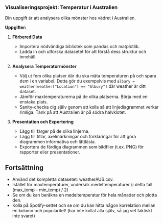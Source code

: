 ### **Visualiseringsprojekt: Temperatur i Australien**

Din uppgift är att analysera olika mönster hos vädret i Australien.

**Uppgifter:**

1. **Förbered Data**

   - Importera nödvändiga bibliotek som pandas och matplotlib.
   - Ladda in och utforska datasetet för att förstå dess struktur och innehåll.

2. **Analysera Temperaturmönster**

   - Välj ut fem olika platser där du ska mäta temperaturen på och spara dem i en variabel. Detta gör du exempelvis med `albury = weather[weather["Location"] == "Albury"]` där weather är ditt dataset.
   - Jämför maxtemperaturerna på de olika platserna. Börja med en enstaka plats.
   - Sanity-checka dig själv genom att kolla så att linjediagrammet verkar rimliga. Tänk på att Australien är på södra halvklotet.

3. **Presentation och Exportering**
   - Lägg till färger på de olika linjerna.
   - Lägg till titlar, axelmärkningar och förklaringar för att göra diagrammen informativa och lättlästa.
   - Exportera de färdiga diagrammen som bildfiler (t.ex. PNG) för rapporter eller presentationer.


## Fortsättning

- Använd det kompletta datasetet: weatherAUS.csv.
- Istället för maxtemperaturer, undersök medeltemperaturer (i detta fall (max_temp - min_temp) / 2)
- Se om du kan beräkna en medeltemperatur för hela månader och plotta den.
- Kolla på Spotify-settet och se om du kan hitta någon korrelation mellan en kolumn och popularitet! (har inte kollat alla själv, så jag vet faktiskt inte svaret)
